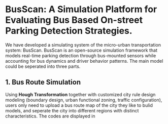 # BusScan: A Simulation Platform for Evaluating Bus Based On-street Parking Detection Strategies.
We have developed a simulating system of the micro-urban transportation system: BusScan. BusScan is an open-source simulation framework that models real-time parking detection through bus-mounted sensors while accounting for bus dynamics and driver behavior patterns. The main model could be seperated into three parts.
## 1. Bus Route Simulation
Using **Hough Transformation** together with customized city rule design modeling (boundary design, urban functional zoning, traffic configuration), users only need to upload a bus route map of the city they like to bulid models, and seperate the city into different regions with distinct characteristics. The codes are displayed in 
